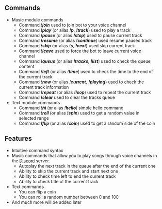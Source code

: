 ## Commands

* Music module commands
  * Command ***!join*** used to join bot to your voice channel
  * Command ***!play*** (or alias ***!p***, ***!track***) used to play a track
  * Command ***!pause*** (or alias ***!stop***) used to pause current track
  * Command ***!resume*** (or alias ***!continue***) used resume paused track
  * Command ***!skip*** (or alias ***!s***, ***!next***) used skip current track
  * Command ***!leave*** used to force the bot to leave current voice channel
  * Command ***!queue*** (or alias ***!tracks***, ***!list***) used to check the queue content
  * Command ***!left*** (or alias ***!time***) used to check the time to the end of the current track
  * Command ***!now*** (or alias ***!current***, ***!playing***) used to check the current track information
  * Command ***!repeat*** (or alias ***!loop***) used to repeat the current track
  * Command ***!clear*** used to clear the tracks queue
* Text module commands
  * Command ***!hi*** (or alias ***!hello***) simple hello command
  * Command ***!roll*** (or alias ***!spin***) used to get a random value in selected range
  * Command ***!flip*** (or alias ***!coin***) used to get a random side of the coin

## Features
* Intuitive command syntax 
* Music commands that allow you to play songs through voice channels in the [Discord](https://discord.com/) server.
  * Autoplay the next track in the queue after the end of the current one
  * Ability to skip the current track and start next one
  * Ability to check time left to end the current track
  * Ability to check title of the current track
* Text commands
  * You can flip a coin
  * You can roll a random number between 0 and 100
* And much more will be added later
